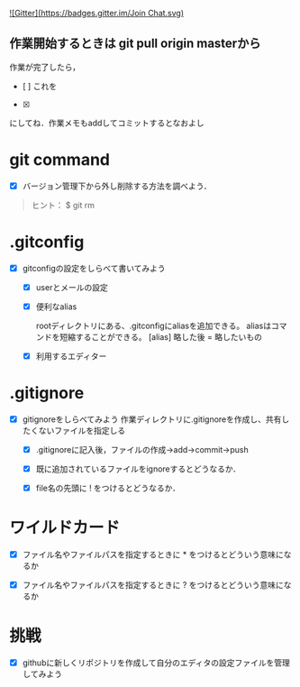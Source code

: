 [![Gitter](https://badges.gitter.im/Join Chat.svg)](https://gitter.im/MaxMEllon/git-recture?utm_source=share-link&utm_medium=link&utm_campaign=share-link)

## 作業開始するときは git pull origin masterから

作業が完了したら，
- [ ]
これを
- [x]
にしてね．作業メモもaddしてコミットするとなおよし

# git command

- [x] バージョン管理下から外し削除する方法を調べよう．
> ヒント： $ git rm

# .gitconfig

- [x] gitconfigの設定をしらべて書いてみよう
  - [x] userとメールの設定
  - [x] 便利なalias


    rootディレクトリにある、.gitconfigにaliasを追加できる。
    aliasはコマンドを短縮することができる。
    [alias] 
      略した後 = 略したいもの

  - [x] 利用するエディター

# .gitignore

- [x] gitignoreをしらべてみよう
  作業ディレクトリに.gitignoreを作成し、共有したくないファイルを指定しる
  - [x] .gitignoreに記入後，ファイルの作成->add->commit->push
  - [x] 既に追加されているファイルをignoreするとどうなるか．

  - [x] file名の先頭に ! をつけるとどうなるか．

# ワイルドカード

- [x] ファイル名やファイルパスを指定するときに * をつけるとどういう意味になるか
- [x] ファイル名やファイルパスを指定するときに ? をつけるとどういう意味になるか


# 挑戦

- [x] githubに新しくリポジトリを作成して自分のエディタの設定ファイルを管理してみよう
